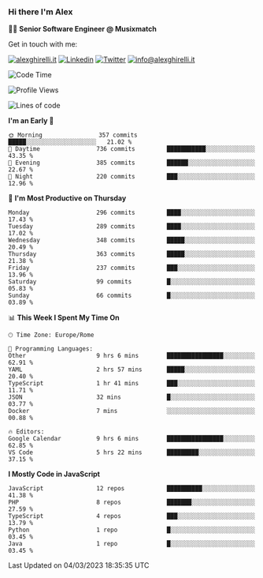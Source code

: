### Hi there I'm Alex

👨‍💻 __Senior Software Engineer @ Musixmatch__

Get in touch with me:

[![alexghirelli.it](https://img.shields.io/static/v1?label=alexghirelli.it&message=%20&color=red&logo=&style=flat-square&logoColor=white)](https://www.alexghirelli.it/)
[![Linkedin](https://img.shields.io/static/v1?label=Linkedin&message=%20&color=blue&logo=Linkedin&style=flat-square&logoColor=white)](https://linkedin.com/in/alexghirelli)
[![Twitter](https://img.shields.io/static/v1?label=Twitter&message=%20&color=blue&logo=Twitter&style=flat-square&logoColor=white)](https://twitter.com/alexGhirelli)
[![info@alexghirelli.it](https://img.shields.io/static/v1?label=info@alexghirelli.it&message=%20&color=red&logo=gmail&style=flat-square&logoColor=white)](mailto:info@alexghirelli.it)

<!--START_SECTION:waka-->
![Code Time](http://img.shields.io/badge/Code%20Time-7%2C363%20hrs%2019%20mins-blue)

![Profile Views](http://img.shields.io/badge/Profile%20Views-0-blue)

![Lines of code](https://img.shields.io/badge/From%20Hello%20World%20I%27ve%20Written-11.6%20million%20lines%20of%20code-blue)

**I'm an Early 🐤** 

```text
🌞 Morning                357 commits         █████░░░░░░░░░░░░░░░░░░░░   21.02 % 
🌆 Daytime                736 commits         ███████████░░░░░░░░░░░░░░   43.35 % 
🌃 Evening                385 commits         ██████░░░░░░░░░░░░░░░░░░░   22.67 % 
🌙 Night                  220 commits         ███░░░░░░░░░░░░░░░░░░░░░░   12.96 % 
```
📅 **I'm Most Productive on Thursday** 

```text
Monday                   296 commits         ████░░░░░░░░░░░░░░░░░░░░░   17.43 % 
Tuesday                  289 commits         ████░░░░░░░░░░░░░░░░░░░░░   17.02 % 
Wednesday                348 commits         █████░░░░░░░░░░░░░░░░░░░░   20.49 % 
Thursday                 363 commits         █████░░░░░░░░░░░░░░░░░░░░   21.38 % 
Friday                   237 commits         ███░░░░░░░░░░░░░░░░░░░░░░   13.96 % 
Saturday                 99 commits          █░░░░░░░░░░░░░░░░░░░░░░░░   05.83 % 
Sunday                   66 commits          █░░░░░░░░░░░░░░░░░░░░░░░░   03.89 % 
```


📊 **This Week I Spent My Time On** 

```text
🕑︎ Time Zone: Europe/Rome

💬 Programming Languages: 
Other                    9 hrs 6 mins        ████████████████░░░░░░░░░   62.91 % 
YAML                     2 hrs 57 mins       █████░░░░░░░░░░░░░░░░░░░░   20.40 % 
TypeScript               1 hr 41 mins        ███░░░░░░░░░░░░░░░░░░░░░░   11.71 % 
JSON                     32 mins             █░░░░░░░░░░░░░░░░░░░░░░░░   03.77 % 
Docker                   7 mins              ░░░░░░░░░░░░░░░░░░░░░░░░░   00.88 % 

🔥 Editors: 
Google Calendar          9 hrs 6 mins        ████████████████░░░░░░░░░   62.85 % 
VS Code                  5 hrs 22 mins       █████████░░░░░░░░░░░░░░░░   37.15 % 
```

**I Mostly Code in JavaScript** 

```text
JavaScript               12 repos            ██████████░░░░░░░░░░░░░░░   41.38 % 
PHP                      8 repos             ███████░░░░░░░░░░░░░░░░░░   27.59 % 
TypeScript               4 repos             ███░░░░░░░░░░░░░░░░░░░░░░   13.79 % 
Python                   1 repo              █░░░░░░░░░░░░░░░░░░░░░░░░   03.45 % 
Java                     1 repo              █░░░░░░░░░░░░░░░░░░░░░░░░   03.45 % 
```




 Last Updated on 04/03/2023 18:35:35 UTC
<!--END_SECTION:waka-->

